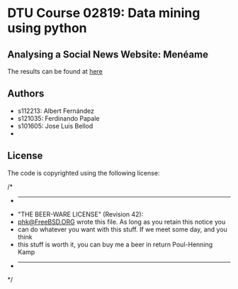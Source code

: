 DTU Course 02819: Data mining using python
===============

Analysing a Social News Website: Menéame
------------

The results can be found at [here](meneapp.appspot.com)

Authors
------

* s112213: Albert Fernández
* s121035: Ferdinando Papale
* s101605: Jose Luis Bellod
* 

License
-------

The code is copyrighted using the following license:

/*
 * ----------------------------------------------------------------------------
 * "THE BEER-WARE LICENSE" (Revision 42):
 * <phk@FreeBSD.ORG> wrote this file. As long as you retain this notice you
 * can do whatever you want with this stuff. If we meet some day, and you think
 * this stuff is worth it, you can buy me a beer in return Poul-Henning Kamp
 * ----------------------------------------------------------------------------
 */

